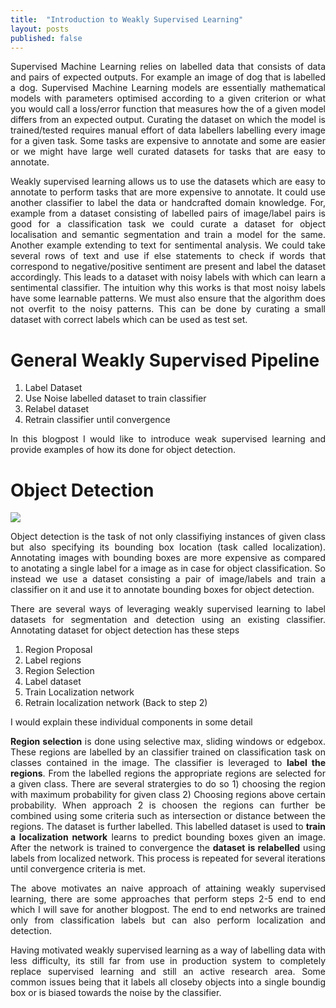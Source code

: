 ```yaml
---
title:  "Introduction to Weakly Supervised Learning"
layout: posts
published: false
---
```


<p style="text-align:justify">Supervised Machine Learning relies on labelled data that consists of data and pairs of expected outputs. For example an image of dog that is labelled a dog.
Supervised Machine Learning models are essentially mathematical models with parameters optimised according to a given criterion or what you would call a loss/error function 
that measures how the of a given model differs from an expected output. Curating the dataset on which the model is trained/tested requires manual effort of
data labellers labelling every image for a given task. Some tasks are expensive to annotate and some are easier or we might have large well curated datasets for tasks that are easy to
annotate. </p>
<p style="text-align:justify">
Weakly supervised learning allows us to use the datasets which are easy to annotate to perform tasks that are more expensive to annotate. It could use another classifier to label the data or handcrafted domain knowledge. 
For, example from a dataset consisting of labelled pairs of image/label pairs  is good for a classification task we could curate a dataset for object localisation and semantic segmentation and train a model for the same. Another example extending to text for sentimental analysis.
We could take several rows of text and use if else statements to check if words that correspond to negative/positive sentiment are present and label the dataset accordingly. 
This leads to a dataset with noisy labels with 
  which can learn a sentimental classifier. The intuition why this works is that most noisy labels have some learnable patterns. 
We must also ensure that the algorithm does not overfit to the noisy patterns. This can be done by curating a small dataset with correct labels which can be used as test set. 
</p> 

<h1>General Weakly Supervised Pipeline</h1>

1.  Label Dataset 
2.  Use Noise labelled dataset to train classifier
3.  Relabel dataset
4.  Retrain classifier until convergence

<p style="text-align:justify">In this blogpost I would like to introduce weak supervised learning and provide examples of how its done for object detection.</p>

<h1>Object Detection</h1>

<img src="https://www.arunponnusamy.com/images/yolo-object-detection-opencv-python/yolo-object-detection.jpg">

<p style="text-align:justify">Object detection is the task of not only classifiying instances of given class but also specifying its bounding box location (task called localization). Annotating 
images with bounding boxes are more expensive as compared to anotating a single label for a image as in case for object classification. So instead we use a dataset consisting a pair of image/labels and train a classifier on it and use it to annotate bounding boxes for object detection. </p>

<p style="text-align:justify">There are several ways of leveraging weakly supervised learning to label datasets for segmentation and detection using an existing classifier. Annotating dataset for object detection has these steps </p>
  
1.  Region Proposal 
2.  Label regions 
3.  Region Selection 
4.  Label dataset 
5.  Train Localization network 
6.  Retrain localization network (Back to step 2)

<p style="text-align:justify">I would explain these individual components in some detail

<p style="text-align:justify"><b>Region selection</b> is done using selective max, sliding windows or edgebox. These regions are labelled by an classifier trained on classification task on classes contained in the image.
  The classifier is leveraged to <b>label the regions</b>. From the labelled regions the appropriate regions are selected for a given class. There are several stratergies to do so 1) choosing the region with maximum probability for given class 2) Choosing regions above certain probability. When approach 2 is choosen the regions can further be combined using some criteria such as intersection or distance between the regions. The dataset is further labelled. This labelled dataset is used to <b>train a localization network</b> learns to predict bounding boxes given an image. After the network is trained to convergence the <b>dataset is relabelled</b> using labels from localized network. This process is repeated for several iterations until convergence criteria is met. </p>

<p style="text-align:justify">The above motivates an naive approach of attaining weakly supervised learning, there are some approaches that perform steps 2-5 end to end which I will save for another blogpost. The end to end networks are trained only from classification labels but can also perform localization and detection. </p>

<p style="text-align:justify">Having motivated weakly supervised learning as a way of labelling data with less difficulty, its still far from use in production system to completely replace supervised learning and still an active research area. Some common issues being that it labels all closeby objects into a single boundig box or is biased towards the noise by the classifier.</p>
